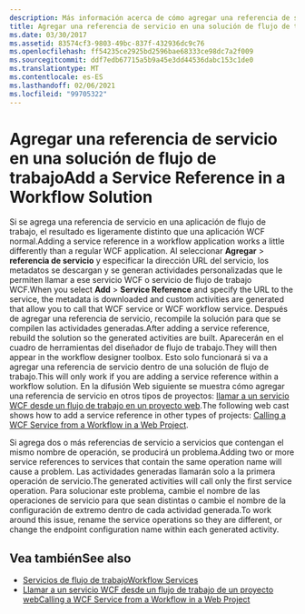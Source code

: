 ```yaml
---
description: Más información acerca de cómo agregar una referencia de servicio en una solución de flujo de trabajo
title: Agregar una referencia de servicio en una solución de flujo de trabajo
ms.date: 03/30/2017
ms.assetid: 83574cf3-9803-49bc-837f-432936dc9c76
ms.openlocfilehash: ff54235ce2925bd2596bae68333ce98dc7a2f009
ms.sourcegitcommit: ddf7edb67715a5b9a45e3dd44536dabc153c1de0
ms.translationtype: MT
ms.contentlocale: es-ES
ms.lasthandoff: 02/06/2021
ms.locfileid: "99705322"
---
```

# <a name="add-a-service-reference-in-a-workflow-solution"></a><span data-ttu-id="ee09f-103">Agregar una referencia de servicio en una solución de flujo de trabajo</span><span class="sxs-lookup"><span data-stu-id="ee09f-103">Add a Service Reference in a Workflow Solution</span></span>

<span data-ttu-id="ee09f-104">Si se agrega una referencia de servicio en una aplicación de flujo de trabajo, el resultado es ligeramente distinto que una aplicación WCF normal.</span><span class="sxs-lookup"><span data-stu-id="ee09f-104">Adding a service reference in a workflow application works a little differently than a regular WCF application.</span></span> <span data-ttu-id="ee09f-105">Al seleccionar **Agregar**  >  **referencia de servicio** y especificar la dirección URL del servicio, los metadatos se descargan y se generan actividades personalizadas que le permiten llamar a ese servicio WCF o servicio de flujo de trabajo WCF.</span><span class="sxs-lookup"><span data-stu-id="ee09f-105">When you select **Add** > **Service Reference** and specify the URL to the service, the metadata is downloaded and custom activities are generated that allow you to call that WCF service or WCF workflow service.</span></span> <span data-ttu-id="ee09f-106">Después de agregar una referencia de servicio, recompile la solución para que se compilen las actividades generadas.</span><span class="sxs-lookup"><span data-stu-id="ee09f-106">After adding a service reference, rebuild the solution so the generated activities are built.</span></span> <span data-ttu-id="ee09f-107">Aparecerán en el cuadro de herramientas del diseñador de flujo de trabajo.</span><span class="sxs-lookup"><span data-stu-id="ee09f-107">They will then appear in the workflow designer toolbox.</span></span> <span data-ttu-id="ee09f-108">Esto solo funcionará si va a agregar una referencia de servicio dentro de una solución de flujo de trabajo.</span><span class="sxs-lookup"><span data-stu-id="ee09f-108">This will only work if you are adding a service reference within a workflow solution.</span></span> <span data-ttu-id="ee09f-109">En la difusión Web siguiente se muestra cómo agregar una referencia de servicio en otros tipos de proyectos: [llamar a un servicio WCF desde un flujo de trabajo en un proyecto web](/archive/blogs/endpoint/how-to-consume-a-wcf-service-from-a-wf4-workflow).</span><span class="sxs-lookup"><span data-stu-id="ee09f-109">The following web cast shows how to add a service reference in other types of projects: [Calling a WCF Service from a Workflow in a Web Project](/archive/blogs/endpoint/how-to-consume-a-wcf-service-from-a-wf4-workflow).</span></span>

<span data-ttu-id="ee09f-110">Si agrega dos o más referencias de servicio a servicios que contengan el mismo nombre de operación, se producirá un problema.</span><span class="sxs-lookup"><span data-stu-id="ee09f-110">Adding two or more service references to services that contain the same operation name will cause a problem.</span></span> <span data-ttu-id="ee09f-111">Las actividades generadas llamarán solo a la primera operación de servicio.</span><span class="sxs-lookup"><span data-stu-id="ee09f-111">The generated activities will call only the first service operation.</span></span> <span data-ttu-id="ee09f-112">Para solucionar este problema, cambie el nombre de las operaciones de servicio para que sean distintas o cambie el nombre de la configuración de extremo dentro de cada actividad generada.</span><span class="sxs-lookup"><span data-stu-id="ee09f-112">To work around this issue, rename the service operations so they are different, or change the endpoint configuration name within each generated activity.</span></span>

## <a name="see-also"></a><span data-ttu-id="ee09f-113">Vea también</span><span class="sxs-lookup"><span data-stu-id="ee09f-113">See also</span></span>

- [<span data-ttu-id="ee09f-114">Servicios de flujo de trabajo</span><span class="sxs-lookup"><span data-stu-id="ee09f-114">Workflow Services</span></span>](workflow-services.md)
- [<span data-ttu-id="ee09f-115">Llamar a un servicio WCF desde un flujo de trabajo de un proyecto web</span><span class="sxs-lookup"><span data-stu-id="ee09f-115">Calling a WCF Service from a Workflow in a Web Project</span></span>](/archive/blogs/endpoint/how-to-consume-a-wcf-service-from-a-wf4-workflow)
